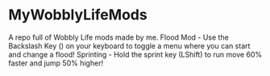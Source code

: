 # MyWobblyLifeMods
A repo full of Wobbly Life mods made by me.
Flood Mod - Use the Backslash Key (\) on your keyboard to toggle a menu where you can start and change a flood!
Sprinting - Hold the sprint key (LShift) to run move 60% faster and jump 50% higher!
